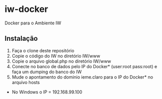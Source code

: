 # iw-docker
Docker para o Ambiente IW

## Instalação
1) Faça o clone deste repositório
2) Copie o código do IW no diretório IW/www
3) Copie o arquivo global.php no diretório IW/www
4) Conecte no banco de dados pelo IP do Docker* (user:root pass:root) e faça um dumping do banco do IW
5) Mude o apontamento do dominio ieme.claro para o IP do Docker* no arquivo hosts

* No Windows o IP = 192.168.99.100
